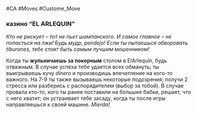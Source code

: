 #CA #Moves #Custome_Move

### казино “EL ARLEQUIN”
*Кто не рискует – тот не пьет шампанского. И самое главное – не попасться на лжи! Будь мудр, pendejo! Если ты пытаешься обворовать tiburones, тебе стоит быть самым лучшим мошенником!*

Когда ты **жульничаешь за покерным** столом в ElArlequín, будь отважным. В случае успеха тебе удается всех обмануть; ты выигрываешь кучу *dinero* и производишь впечатление на кого-то важного. На 7-9 ты также вызываешь некоторые подозрения; получи 2 стресса или разберись с распорядителем (выбор за тобой). В случае провала кто-то, кого ты ранее поставили на большие бабки, решает, что с него хватит; он устраивает тебе засаду, когда ты после игры направляешься к своей машине. *Mierda!*